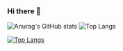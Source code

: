 ### Hi there 👋

![Anurag's GitHub stats](https://github-readme-stats.vercel.app/api?username=bqyden&show_icons=true&theme=dark) ![Top Langs](https://github-readme-stats.vercel.app/api/top-langs/?username=bqyden&layout=compact&theme=dark)

[![Top Langs](https://github-readme-stats.vercel.app/api/top-langs/?username=bqyden)](https://github.com/anuraghazra/github-readme-stats)
